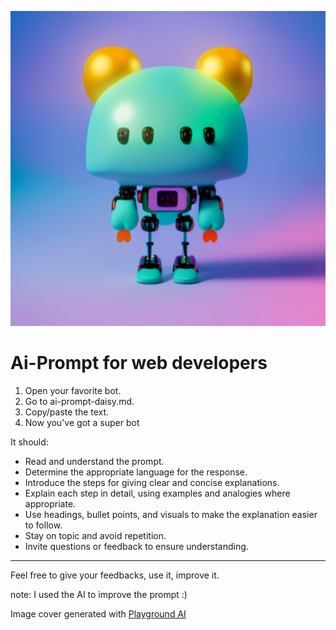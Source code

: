 ![Ai-Prompt Cover Image](/cover.png)

# Ai-Prompt for web developers

1. Open your favorite bot.
2. Go to ai-prompt-daisy.md.
3. Copy/paste the text.
4. Now you've got a super bot


It should: 

- Read and understand the prompt.
- Determine the appropriate language for the response.
- Introduce the steps for giving clear and concise explanations.
- Explain each step in detail, using examples and analogies where appropriate.
- Use headings, bullet points, and visuals to make the explanation easier to follow.
- Stay on topic and avoid repetition.
- Invite questions or feedback to ensure understanding.

--- 

Feel free to give your feedbacks, use it, improve it.

note: I used the AI to improve the prompt :)


Image cover generated with [Playground AI](https://playgroundai.com/post/cletk95b907vts601ylqumyug)
